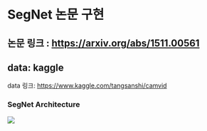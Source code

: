 # SegNet 논문 구현  
## 논문 링크 : https://arxiv.org/abs/1511.00561  
## data: kaggle
data 링크: https://www.kaggle.com/tangsanshi/camvid
### SegNet Architecture  
<img src = "https://camo.githubusercontent.com/9d9c2862cef299fd7061790651009e996ed03e5ee2048fca56ff1b97a4ec53d3/68747470733a2f2f796f756e6e676773756b2e6769746875622e696f2f6173736574732f7365676e65745f615f646565705f636f6e766f6c7574696f6e616c5f656e636f6465725f6465636f6465725f6172636869746563747572655f666f725f696d6167655f7365676d656e746174696f6e2f6669675f322e706e67">
